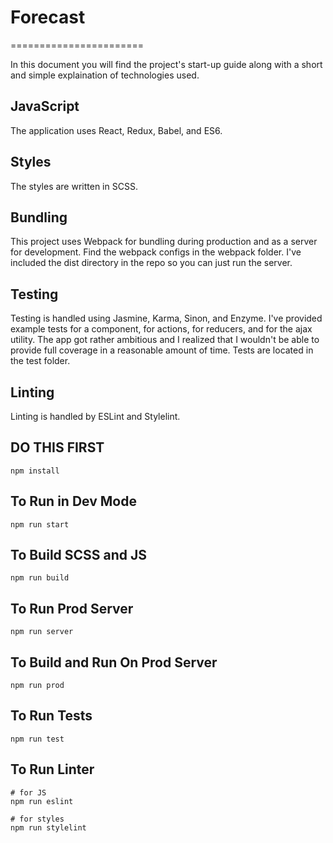 # Forecast
=======================

In this document you will find the project's start-up guide along with a short and simple explaination of technologies used.

## JavaScript

The application uses React, Redux, Babel, and ES6.

## Styles

The styles are written in SCSS.

## Bundling

This project uses Webpack for bundling during production and as a server for development.  Find the webpack configs in the webpack folder.  I've included the dist directory in the repo so you can just run the server.

## Testing

Testing is handled using Jasmine, Karma, Sinon, and Enzyme.  I've provided example tests for a component, for actions, for reducers, and for the ajax utility.  The app got rather ambitious and I realized that I wouldn't be able to provide full coverage in a reasonable amount of time.  Tests are located in the test folder.

## Linting

Linting is handled by ESLint and Stylelint.

## DO THIS FIRST
```
npm install
```

## To Run in Dev Mode
```
npm run start
```
## To Build SCSS and JS
```
npm run build
```
## To Run Prod Server
```
npm run server
```
## To Build and Run On Prod Server
```
npm run prod
```
## To Run Tests
```
npm run test
```
## To Run Linter
```
# for JS
npm run eslint

# for styles
npm run stylelint
```